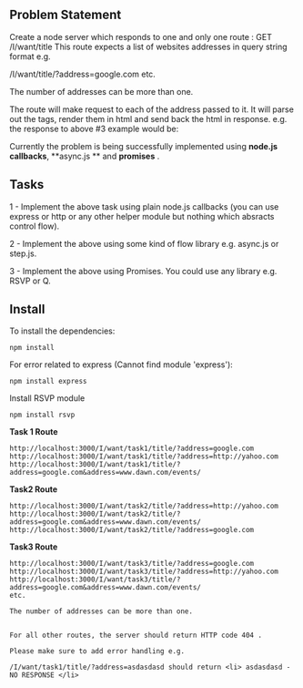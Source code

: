 ## Problem Statement

Create a node server which responds to one and only one route : GET /I/want/title
This route expects a list of websites addresses in query string format e.g.

/I/want/title/?address=google.com
etc.

The number of addresses can be more than one.

The route will make request to each of the address passed to it. It will parse out the <title></title> tags, render them in html and send back the html in response. e.g. the response to above #3 example would be:


Currently the problem is being successfully implemented using **node.js callbacks**,  **async.js ** and **promises** .


## Tasks

1 - Implement the above task using plain node.js callbacks (you can use express or http or any other helper module but nothing which absracts control flow).

2 - Implement the above using some kind of flow library e.g. async.js or step.js.

3 - Implement the above using Promises. You could use any library e.g. RSVP or Q.


## Install
To install the dependencies:

    npm install

For error related to express (Cannot find module 'express'):

    npm install express

Install RSVP module

    npm install rsvp


  



**Task 1 Route**

```
http://localhost:3000/I/want/task1/title/?address=google.com
http://localhost:3000/I/want/task1/title/?address=http://yahoo.com
http://localhost:3000/I/want/task1/title/?address=google.com&address=www.dawn.com/events/

```
**Task2 Route**
```
http://localhost:3000/I/want/task2/title/?address=http://yahoo.com
http://localhost:3000/I/want/task2/title/?address=google.com&address=www.dawn.com/events/
http://localhost:3000/I/want/task2/title/?address=google.com
```
**Task3 Route**
```
http://localhost:3000/I/want/task3/title/?address=google.com
http://localhost:3000/I/want/task3/title/?address=http://yahoo.com
http://localhost:3000/I/want/task3/title/?address=google.com&address=www.dawn.com/events/
etc.

The number of addresses can be more than one.


For all other routes, the server should return HTTP code 404 .

Please make sure to add error handling e.g.

/I/want/task1/title/?address=asdasdasd should return <li> asdasdasd - NO RESPONSE </li>
